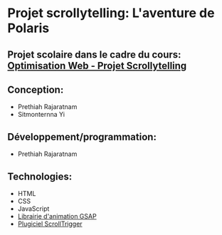 # Projet scrollytelling: L'aventure de Polaris

## Projet scolaire dans le cadre du cours: [Optimisation Web - Projet Scrollytelling](https://tim-montmorency.com/timdoc/582-424MO/projet-scrollytelling/)

## Conception:
- Prethiah Rajaratnam
- Sitmonternna Yi
  
## Développement/programmation:
- Prethiah Rajaratnam
  
## Technologies:
- HTML
- CSS
- JavaScript
- [Librairie d'animation GSAP](https://gsap.com/)
- [Plugiciel ScrollTrigger](https://gsap.com/docs/v3/Plugins/ScrollTrigger/)

